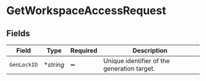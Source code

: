 # GetWorkspaceAccessRequest


## Fields

| Field                                       | Type                                        | Required                                    | Description                                 |
| ------------------------------------------- | ------------------------------------------- | ------------------------------------------- | ------------------------------------------- |
| `GenLockID`                                 | **string*                                   | :heavy_minus_sign:                          | Unique identifier of the generation target. |